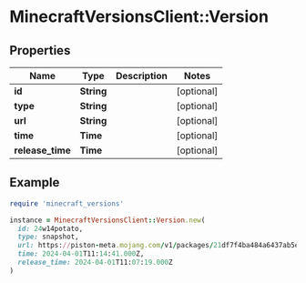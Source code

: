# MinecraftVersionsClient::Version

## Properties

| Name | Type | Description | Notes |
| ---- | ---- | ----------- | ----- |
| **id** | **String** |  | [optional] |
| **type** | **String** |  | [optional] |
| **url** | **String** |  | [optional] |
| **time** | **Time** |  | [optional] |
| **release_time** | **Time** |  | [optional] |

## Example

```ruby
require 'minecraft_versions'

instance = MinecraftVersionsClient::Version.new(
  id: 24w14potato,
  type: snapshot,
  url: https://piston-meta.mojang.com/v1/packages/21df7f4ba484a6437ab5e9dca0b4dfb5dcefc802/24w14potato.json,
  time: 2024-04-01T11:14:41.000Z,
  release_time: 2024-04-01T11:07:19.000Z
)
```

